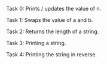 Task 0: Prints / updates the value of n.

Task 1: Swaps the value of a and b.

Task 2: Returns the length of a string.

Task 3: Printing a string.

Task 4: Printing the string in reverse.
